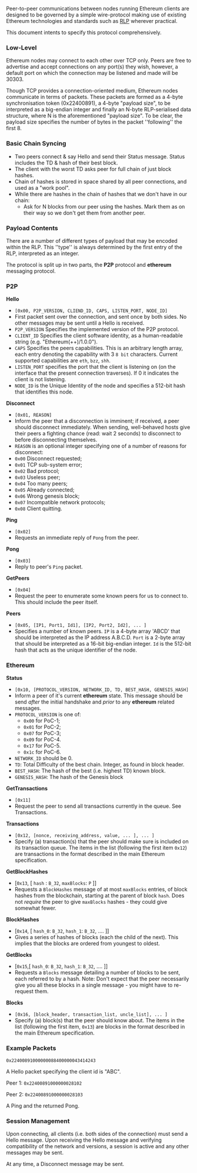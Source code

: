 Peer-to-peer communications between nodes running Ethereum clients are designed to be governed by a simple wire-protocol making use of existing Ethereum technologies and standards such as [RLP](https://github.com/ethereum/wiki/wiki/%5BEnglish%5D-RLP) wherever practical.

This document intents to specify this protocol comprehensively.


### Low-Level

Ethereum nodes may connect to each other over TCP only. Peers are free to advertise and accept connections on any port(s) they wish, however, a default port on which the connection may be listened and made will be 30303.

Though TCP provides a connection-oriented medium, Ethereum nodes communicate in terms of packets. These packets are formed as a 4-byte synchronisation token (0x22400891), a 4-byte "payload size", to be interpreted as a big-endian integer and finally an N-byte RLP-serialised data structure, where N is the aforementioned "payload size". To be clear, the payload size specifies the number of bytes in the packet ''following'' the first 8.

### Basic Chain Syncing
- Two peers connect & say Hello and send their Status message. Status includes the TD & hash of their best block.
- The client with the worst TD asks peer for full chain of just block hashes.
- Chain of hashes is stored in space shared by all peer connections, and used as a "work pool".
- While there are hashes in the chain of hashes that we don't have in our chain:
  - Ask for N blocks from our peer using the hashes. Mark them as on their way so we don't get them from another peer.

### Payload Contents

There are a number of different types of payload that may be encoded within the RLP. This ''type'' is always determined by the first entry of the RLP, interpreted as an integer.

The protocol is split up in two parts, the **P2P** protocol and **ethereum** messaging protocol.

### P2P

**Hello**
* `[0x00, P2P_VERSION, CLIEND_ID, CAPS, LISTEN_PORT, NODE_ID]`
* First packet sent over the connection, and sent once by both sides. No other messages may be sent until a Hello is received.
* `P2P_VERSION` Specifies the implemented version of the P2P protocol.
* `CLIENT_ID` Specifies the client software identity, as a human-readable string (e.g. "Ethereum(++)/1.0.0").
* `CAPS` Specifies the peers capabilities. This is an arbitrary length array, each entry denoting the capability with 3 `8 bit` characters. Current supported capabilities are `eth`, `bzz`, `shh`.
* `LISTEN_PORT` specifies the port that the client is listening on (on the interface that the present connection traverses). If 0 it indicates the client is not listening.
* `NODE_ID` is the Unique Identity of the node and specifies a 512-bit hash that identifies this node.


**Disconnect**
* `[0x01, REASON]`
* Inform the peer that a disconnection is imminent; if received, a peer should disconnect immediately. When sending, well-behaved hosts give their peers a fighting chance (read: wait 2 seconds) to disconnect to before disconnecting themselves.
* `REASON` is an optional integer specifying one of a number of reasons for disconnect:
* `0x00` Disconnect requested;
* `0x01` TCP sub-system error;
* `0x02` Bad protocol;
* `0x03` Useless peer;
* `0x04` Too many peers;
* `0x05` Already connected;
* `0x06` Wrong genesis block;
* `0x07` Incompatible network protocols;
* `0x08` Client quitting.

**Ping**
* `[0x02]`
* Requests an immediate reply of `Pong` from the peer.

**Pong**
* `[0x03]`
* Reply to peer's `Ping` packet.

**GetPeers**
* `[0x04]`
* Request the peer to enumerate some known peers for us to connect to. This should include the peer itself.

**Peers**
* `[0x05, [IP1, Port1, Id1], [IP2, Port2, Id2], ... ]`
* Specifies a number of known peers. `IP` is a 4-byte array 'ABCD' that should be interpreted as the IP address A.B.C.D. `Port` is a 2-byte array that should be interpreted as a 16-bit big-endian integer. `Id` is the 512-bit hash that acts as the unique identifier of the node.

### Ethereum

**Status**
* `[0x10, [PROTOCOL_VERSION, NETWORK_ID, TD, BEST_HASH, GENESIS_HASH]`
* Inform a peer of it's current **ethereum** state. This message should be send _after_ the initial handshake and _prior_ to any **ethereum** related messages.
* `PROTOCOL_VERSION` is one of:
    * `0x00` for PoC-1;
    * `0x01` for PoC-2;
    * `0x07` for PoC-3;
    * `0x09` for PoC-4.
    * `0x17` for PoC-5.
    * `0x1c` for PoC-6.
* `NETWORK_ID` should be 0.
* `TD`: Total Difficulty of the best chain. Integer, as found in block header.
* `BEST_HASH`: The hash of the best (i.e. highest TD) known block.
* `GENESIS_HASH`: The hash of the Genesis block

**GetTransactions**
* `[0x11]`
* Request the peer to send all transactions currently in the queue. See Transactions.

**Transactions**
* `[0x12, [nonce, receiving_address, value, ... ], ... ]`
* Specify (a) transaction(s) that the peer should make sure is included on its transaction queue. The items in the list (following the first item `0x12`) are transactions in the format described in the main Ethereum specification.

**GetBlockHashes**
* [`0x13`, [ `hash` : `B_32`, `maxBlocks`: `P` ]] 
* Requests a `BlockHashes` message of at most `maxBlocks` entries, of block hashes from the blockchain, starting at the parent of block `hash`. Does not _require_ the peer to give `maxBlocks` hashes - they could give somewhat fewer.

**BlockHashes**
* [`0x14`, [ `hash_0`: `B_32`, `hash_1`: `B_32`, .... ]]
* Gives a series of hashes of blocks (each the child of the next). This implies that the blocks are ordered from youngest to oldest.

**GetBlocks**
* [`0x15`,[ `hash_0`: `B_32`, `hash_1`: `B_32`, .... ]]
* Requests a `Blocks` message detailing a number of blocks to be sent, each referred to by a hash. Note: Don't expect that the peer necessarily give you all these blocks in a single message - you might have to re-request them.

**Blocks**
* `[0x16, [block_header, transaction_list, uncle_list], ... ]`
* Specify (a) block(s) that the peer should know about. The items in the list (following the first item, `0x13`) are blocks in the format described in the main Ethereum specification.

### Example Packets

`0x22400891000000088400000043414243`

A Hello packet specifying the client id is "ABC".

Peer 1: `0x22400891000000028102`

Peer 2: `0x22400891000000028103`

A Ping and the returned Pong.


### Session Management

Upon connecting, all clients (i.e. both sides of the connection) must send a Hello message. Upon receiving the Hello message and verifying compatibility of the network and versions, a session is active and any other messages may be sent.

At any time, a Disconnect message may be sent.